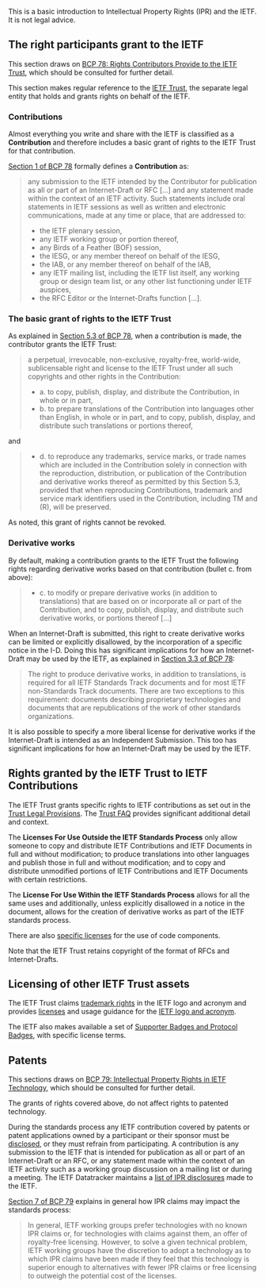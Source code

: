 This is a basic introduction to Intellectual Property Rights (IPR) and the IETF. It is not legal advice. 

## The right participants grant to the IETF
This section draws on [BCP 78: Rights Contributors Provide to the IETF Trust](https://www.rfc-editor.org/rfc/rfc5378.html), which should be consulted for further detail. 

This section makes regular reference to the [IETF Trust](https://trustee.ietf.org), the separate legal entity that holds and grants rights on behalf of the IETF. 

### Contributions
Almost everything you write and share with the IETF is classified as a **Contribution** and therefore includes a basic grant of rights to the IETF Trust for that contribution.

[Section 1 of BCP 78](https://www.rfc-editor.org/rfc/rfc5378.html#section-1) formally defines a **Contribution** as:

> any submission to the IETF intended by the Contributor for publication as all or part of an Internet-Draft or RFC [...] and any statement made within the context of an IETF activity.  Such statements include oral statements in IETF sessions as well as written and electronic communications, made at any time or place, that are addressed to:
> * the IETF plenary session,
> * any IETF working group or portion thereof,
> * any Birds of a Feather (BOF) session,
> * the IESG, or any member thereof on behalf of the IESG,
> * the IAB, or any member thereof on behalf of the IAB,
> * any IETF mailing list, including the IETF list itself, any working group or design team list, or any other list functioning under IETF auspices,
> * the RFC Editor or the Internet-Drafts function [...].

### The basic grant of rights to the IETF Trust
As explained in [Section 5.3 of BCP 78](https://www.rfc-editor.org/rfc/rfc5378.html#section-5.3), when a contribution is made, the contributor grants the IETF Trust:

> a perpetual, irrevocable, non-exclusive, royalty-free, world-wide, sublicensable right and license to the IETF Trust under all such copyrights and other rights in the Contribution:
> * a. to copy, publish, display, and distribute the Contribution, in whole or in part,
> * b. to prepare translations of the Contribution into languages other than English, in whole or in part, and to copy, publish, display, and distribute such translations or portions thereof,

and

> * d. to reproduce any trademarks, service marks, or trade names which are included in the Contribution solely in connection with the reproduction, distribution, or publication of the Contribution and derivative works thereof as permitted by this Section 5.3, provided that when reproducing Contributions, trademark and service mark identifiers used in the Contribution, including TM and (R), will be preserved.

As noted, this grant of rights cannot be revoked.

### Derivative works
By default, making a contribution grants to the IETF Trust the following rights regarding derivative works based on that contribution (bullet c. from above):

> * c. to modify or prepare derivative works (in addition to translations) that are based on or incorporate all or part of the Contribution, and to copy, publish, display, and distribute such derivative works, or portions thereof [...]

When an Internet-Draft is submitted, this right to create derivative works can be limited or explicitly disallowed, by the incorporation of a specific notice in the I-D.  Doing this has significant implications for how an Internet-Draft may be used by the IETF, as explained in [Section 3.3 of BCP 78](https://www.rfc-editor.org/rfc/rfc5378.html#section-3.3):

> The right to produce derivative works, in addition to translations, is required for all IETF Standards Track documents and for most IETF non-Standards Track documents.  There are two exceptions to this requirement: documents describing proprietary technologies and documents that are republications of the work of other standards organizations.

It is also possible to specify a more liberal license for derivative works if the Internet-Draft is intended as an Independent Submission.  This too has significant implications for how an Internet-Draft may be used by the IETF.

## Rights granted by the IETF Trust to IETF Contributions
The IETF Trust grants specific rights to IETF contributions as set out in the [Trust Legal Provisions](https://trustee.ietf.org/documents/trust-legal-provisions/tlp-5/).  The [Trust FAQ](https://trustee.ietf.org/about/faq/) provides significant additional detail and context.

The **Licenses For Use Outside the IETF Standards Process** only allow someone to copy and distribute IETF Contributions and IETF Documents in full and without modification; to produce translations into other languages and publish those in full and without modification; and to copy and distribute unmodified portions of IETF Contributions and IETF Documents with certain restrictions.

The **License For Use Within the IETF Standards Process** allows for all the same uses and additionally, unless explicitly disallowed in a notice in the document, allows for the creation of derivative works as part of the IETF standards process.

There are also [specific licenses](https://trustee.ietf.org/about/faq/#code) for the use of code components.

Note that the IETF Trust retains copyright of the format of RFCs and Internet-Drafts.

## Licensing of other IETF Trust assets
The IETF Trust claims [trademark rights](https://trustee.ietf.org/assets/trademarks-and-logos/) in the IETF logo and acronym and provides [licenses](https://trustee.ietf.org/assets/licenses/trademark-usage-guidelines/) and usage guidance for the [IETF logo and acronym](https://trustee.ietf.org/about/faq/#logo-acronym).

The IETF also makes available a set of [Supporter Badges and Protocol Badges](https://www.ietf.org/badges/), with specific license terms.

## Patents
This sections draws on [BCP 79: Intellectual Property Rights in IETF Technology](https://www.rfc-editor.org/rfc/rfc8179.html), which should be consulted for further detail.

The grants of rights covered above, do not affect rights to patented technology.

During the standards process any IETF contribution covered by patents or patent applications owned by a participant or their sponsor must be [disclosed](https://datatracker.ietf.org/ipr/about/), or they must refrain from participating. A contribution is any submission to the IETF that is intended for publication as all or part of an Internet-Draft or an RFC, or any statement made within the context of an IETF activity such as a working group discussion on a mailing list or during a meeting. The IETF Datatracker maintains a [list of IPR disclosures](https://datatracker.ietf.org/ipr/) made to the IETF.

[Section 7 of BCP 79](https://www.rfc-editor.org/rfc/rfc8179.html#section-7) explains in general how IPR claims may impact the standards process:

> In general, IETF working groups prefer technologies with no known IPR claims or, for technologies with claims against them, an offer of royalty-free licensing.  However, to solve a given technical problem, IETF working groups have the discretion to adopt a technology as to which IPR claims have been made if they feel that this technology is superior enough to alternatives with fewer IPR claims or free licensing to outweigh the potential cost of the licenses.
